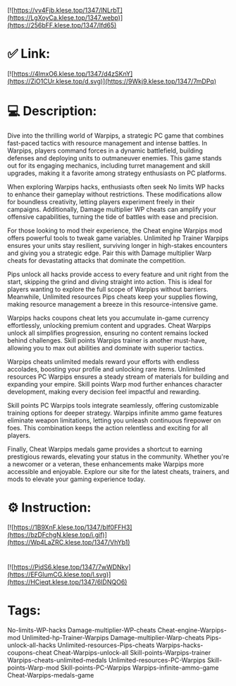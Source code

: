 [![https://vv4Fjb.klese.top/1347/lNLrbT](https://LgXoyCa.klese.top/1347.webp)](https://256bFF.klese.top/1347/Ifd65)
# ✅ Link:
[![https://4lmxO6.klese.top/1347/d4zSKnY](https://ZiO1CUr.klese.top/d.svg)](https://9Wkj9.klese.top/1347/7mDPq)
# 💻 Description:
Dive into the thrilling world of Warpips, a strategic PC game that combines fast-paced tactics with resource management and intense battles. In Warpips, players command forces in a dynamic battlefield, building defenses and deploying units to outmaneuver enemies. This game stands out for its engaging mechanics, including turret management and skill upgrades, making it a favorite among strategy enthusiasts on PC platforms.



When exploring Warpips hacks, enthusiasts often seek No limits WP hacks to enhance their gameplay without restrictions. These modifications allow for boundless creativity, letting players experiment freely in their campaigns. Additionally, Damage multiplier WP cheats can amplify your offensive capabilities, turning the tide of battles with ease and precision.



For those looking to mod their experience, the Cheat engine Warpips mod offers powerful tools to tweak game variables. Unlimited hp Trainer Warpips ensures your units stay resilient, surviving longer in high-stakes encounters and giving you a strategic edge. Pair this with Damage multiplier Warp cheats for devastating attacks that dominate the competition.



Pips unlock all hacks provide access to every feature and unit right from the start, skipping the grind and diving straight into action. This is ideal for players wanting to explore the full scope of Warpips without barriers. Meanwhile, Unlimited resources Pips cheats keep your supplies flowing, making resource management a breeze in this resource-intensive game.



Warpips hacks coupons cheat lets you accumulate in-game currency effortlessly, unlocking premium content and upgrades. Cheat Warpips unlock all simplifies progression, ensuring no content remains locked behind challenges. Skill points Warpips trainer is another must-have, allowing you to max out abilities and dominate with superior tactics.



Warpips cheats unlimited medals reward your efforts with endless accolades, boosting your profile and unlocking rare items. Unlimited resources PC Warpips ensures a steady stream of materials for building and expanding your empire. Skill points Warp mod further enhances character development, making every decision feel impactful and rewarding.



Skill points PC Warpips tools integrate seamlessly, offering customizable training options for deeper strategy. Warpips infinite ammo game features eliminate weapon limitations, letting you unleash continuous firepower on foes. This combination keeps the action relentless and exciting for all players.



Finally, Cheat Warpips medals game provides a shortcut to earning prestigious rewards, elevating your status in the community. Whether you're a newcomer or a veteran, these enhancements make Warpips more accessible and enjoyable. Explore our site for the latest cheats, trainers, and mods to elevate your gaming experience today.

# ⚙️ Instruction:
[![https://1B9XnF.klese.top/1347/bIf0FFH3](https://bzDFchgN.klese.top/i.gif)](https://Wp4LaZRC.klese.top/1347/VhYb1)
#
[![https://PidS6.klese.top/1347/7wWDNkv](https://EFGlumCG.klese.top/l.svg)](https://HCieqt.klese.top/1347/6IDNQO6)
# Tags:
No-limits-WP-hacks Damage-multiplier-WP-cheats Cheat-engine-Warpips-mod Unlimited-hp-Trainer-Warpips Damage-multiplier-Warp-cheats Pips-unlock-all-hacks Unlimited-resources-Pips-cheats Warpips-hacks-coupons-cheat Cheat-Warpips-unlock-all Skill-points-Warpips-trainer Warpips-cheats-unlimited-medals Unlimited-resources-PC-Warpips Skill-points-Warp-mod Skill-points-PC-Warpips Warpips-infinite-ammo-game Cheat-Warpips-medals-game






